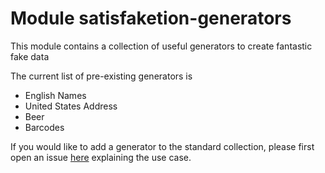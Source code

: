 # Module satisfaketion-generators

This module contains a collection of useful generators to create fantastic fake data

The current list of pre-existing generators is

- English Names
- United States Address
- Beer
- Barcodes

If you would like to add a generator to the standard collection, please first open an
issue [here](https://github.com/unredundant/satisfaketion/issues) explaining the use case.
